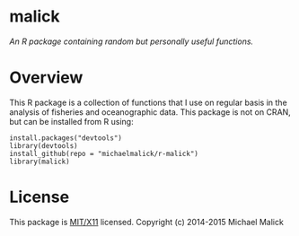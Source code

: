 # malick
*An R package containing random but personally useful functions.*



# Overview
This R package is a collection of functions that I use on regular
basis in the analysis of fisheries and oceanographic data. This
package is not on CRAN, but can be installed from R using:

    install.packages("devtools")
    library(devtools)
    install_github(repo = "michaelmalick/r-malick")
    library(malick)



# License
This package is [MIT/X11](http://opensource.org/licenses/MIT) licensed.
Copyright (c) 2014-2015 Michael Malick
